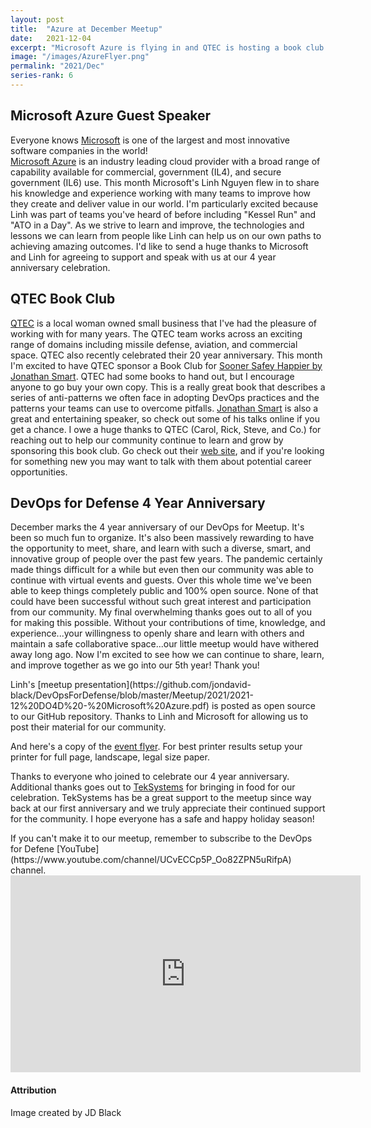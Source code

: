 ```yaml
---
layout: post
title:  "Azure at December Meetup"
date:   2021-12-04
excerpt: "Microsoft Azure is flying in and QTEC is hosting a book club to celebrate our 4 yr anniversary."
image: "/images/AzureFlyer.png"
permalink: "2021/Dec"
series-rank: 6
---
```


## Microsoft Azure Guest Speaker
Everyone knows [Microsoft](https://microsoft.com) is one of the largest and most innovative software companies in the world!  
[Microsoft Azure](https://azure.microsoft.com/en-us/) is an industry leading cloud provider
with a broad range of capability available for commercial, government (IL4), and secure government (IL6) use.  This month Microsoft's Linh Nguyen flew in
to share his knowledge and experience working with many teams to improve how they create and deliver value in our world.  I'm particularly
excited because Linh was part of teams you've heard of before including "Kessel Run" and "ATO in a Day".  As we strive to learn and improve,
the technologies and lessons we can learn from people like Linh can help us on our own paths to achieving amazing outcomes.  I'd like to
send a huge thanks to Microsoft and Linh for agreeing to support and speak with us at our 4 year anniversary celebration.

## QTEC Book Club
[QTEC](https://www.qtecinc.com/) is a local woman owned small business that I've had the pleasure of working with for many years.  The QTEC team
works across an exciting range of domains including missile defense, aviation, and commercial space.  QTEC also recently celebrated their 20 year anniversary.
This month I'm excited to have QTEC sponsor a Book Club for [Sooner Safey Happier by Jonathan Smart](https://itrevolution.com/sooner-safer-happier/).  QTEC had some books to hand out, but I encourage anyone to go buy your own copy.  This is a really great book that describes a series of anti-patterns we
often face in adopting DevOps practices and the patterns your teams can use to overcome pitfalls.  [Jonathan Smart](https://youtu.be/cwbiSCgiZNA) is also a great 
and entertaining speaker, so check out some of his talks online if you get a chance.  I owe a huge thanks to QTEC (Carol, Rick, Steve, and Co.) for reaching
out to help our community continue to learn and grow by sponsoring this book club.  Go check out their [web site](https://www.qtecinc.com/), and if you're looking for something new you may want to talk with them about potential career opportunities.

## DevOps for Defense 4 Year Anniversary
December marks the 4 year anniversary of our DevOps for Meetup.  It's been so much fun to organize.  It's also been massively rewarding to have the opportunity to meet,
share, and learn with such a diverse, smart, and innovative group of people over the past few years.  The pandemic certainly made things difficult for a while
but even then our community was able to continue with virtual events and guests.  Over this whole time we've been able to keep things completely public and 100% open source.  None of that could have been successful without such great interest and participation from our community.  My
final overwhelming thanks goes out to all of you for making this possible.  Without your contributions of time, knowledge, and experience...your willingness
to openly share and learn with others and maintain a safe collaborative space...our little meetup would have withered away long ago.  Now I'm excited to see how we can continue to share, learn, and improve together as we go into our 5th year!  Thank you!

<div class="box" markdown="1">
Linh's [meetup presentation](https://github.com/jondavid-black/DevOpsForDefense/blob/master/Meetup/2021/2021-12%20DO4D%20-%20Microsoft%20Azure.pdf) is posted as open source to our GitHub repository.  Thanks to Linh and Microsoft for allowing us to post their material for our community.

And here's a copy of the [event flyer](https://github.com/jondavid-black/DevOpsForDefense/blob/master/Meetup/2021/MS%20Azure%20Flyer%20Dec%202021.pdf).  For best printer results setup your printer for full page, landscape, legal size paper.

</div>

Thanks to everyone who joined to celebrate our 4 year anniversary.  Additional thanks goes out to [TekSystems](https://www.teksystems.com/en) for bringing in food for our celebration.  TekSystems has be a great support to the meetup since way back at our first anniversary and we truly appreciate their continued support for the community.  I hope everyone has a safe and happy holiday season!


<div class="box" markdown="1">
If you can't make it to our meetup, remember to subscribe to the DevOps for Defene [YouTube](https://www.youtube.com/channel/UCvECCp5P_Oo82ZPN5uRifpA) channel. 

<iframe width="560" height="315" src="https://www.youtube.com/embed/2xnA-MuYf0Q" title="YouTube video player" frameborder="0" allow="accelerometer; autoplay; clipboard-write; encrypted-media; gyroscope; picture-in-picture" allowfullscreen></iframe>


</div>

#### Attribution

Image created by JD Black
